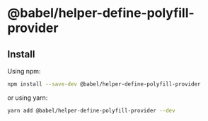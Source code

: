 # @babel/helper-define-polyfill-provider

## Install

Using npm:

```sh
npm install --save-dev @babel/helper-define-polyfill-provider
```

or using yarn:

```sh
yarn add @babel/helper-define-polyfill-provider --dev
```

